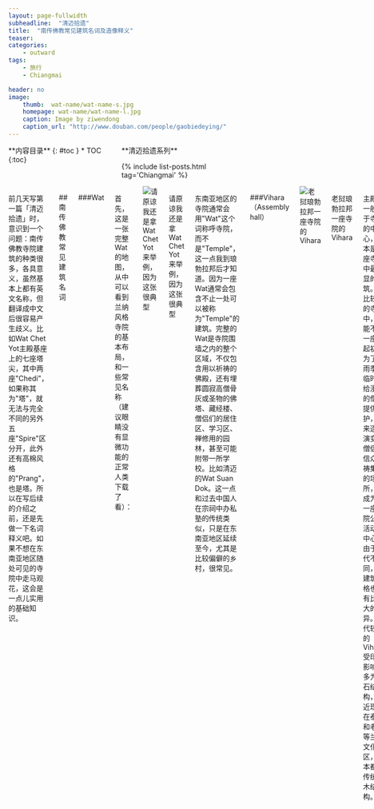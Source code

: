 ```yaml
---
layout: page-fullwidth
subheadline:  "清迈拾遗"
title:  "南传佛教常见建筑名词及造像释义"
teaser: 
categories:
    - outward
tags:
    - 旅行
    - Chiangmai

header: no
image:
    thumb:  wat-name/wat-name-s.jpg
    homepage: wat-name/wat-name-l.jpg
    caption: Image by ziwendong
    caption_url: "http://www.douban.com/people/gaobiedeying/"
---
```

<div class="row">
<div class="medium-4 medium-push-8 columns" markdown="1">
<div class="panel radius" markdown="1">
**内容目录**
{: #toc }
*  TOC
{:toc}
</div>
<div class="show-for-large-up">
<div class="panel radius 2" markdown="1">
**清迈拾遗系列**

{% include list-posts.html tag='Chiangmai' %}

</div>
</div>
</div><!-- /.medium-4.columns -->


<div class="medium-8 medium-pull-4 columns" markdown="1">


前几天写第一篇「清迈拾遗」时，意识到一个问题：南传佛教寺院建筑的种类很多，各具意义，虽然基本上都有英文名称，但翻译成中文后很容易产生歧义。比如Wat Chet Yot主殿基座上的七座塔尖，其中两座"Chedi"，如果称其为"塔"，就无法与完全不同的另外五座"Spire"区分开，此外还有高棉风格的"Prang"，也是塔。所以在写后续的介绍之前，还是先做一下名词释义吧。如果不想在东南亚地区随处可见的寺院中走马观花，这会是一点儿实用的基础知识。

##南传佛教常见建筑名词

###Wat

首先，这是一张完整Wat的地图，从中可以看到兰纳风格寺院的基本布局，和一些常见名称（建议眼睛没有显微功能的正常人类下载了看）：

<img src="{{ site.url}}/images/wat-name/wat-name (1).jpg" alt="请原谅我还是拿Wat Chet Yot来举例，因为这张很典型">

请原谅我还是拿Wat Chet Yot来举例，因为这张很典型

东南亚地区的寺院通常会用"Wat"这个词称呼寺院，而不是"Temple"，这一点我到琅勃拉邦后才知道。因为一座Wat通常会包含不止一处可以被称为"Temple"的建筑。完整的Wat是寺院围墙之内的整个区域，不仅包含用以祈祷的佛殿，还有埋葬圆寂高僧骨灰或圣物的佛塔、藏经楼、僧侣们的居住区、学习区、禅修用的园林，甚至可能附带一所学校。比如清迈的Wat Suan Dok。这一点和过去中国人在宗祠中办私塾的传统类似，只是在东南亚地区延续至今，尤其是比较偏僻的乡村，很常见。

###Vihara（Assembly hall）
    
<img src="{{ site.url }}/images/wat-name/wat-name (5).jpg" alt="老挝琅勃拉邦一座寺院的Vihara">

老挝琅勃拉邦一座寺院的Vihara

主殿。一般位于寺院的中心，基本是整座寺院中最明显的建筑。在比较大的寺院中，可能不止一座。起初是为了在雨季来临时，给漫游的僧侣提供庇护，后来逐渐演变为僧侣与信众祈祷集会的场所，也成为了一座寺院公共活动的中心。由于时代不同，其建筑风格也会有比较大的差异。年代较早的Vihara受印度影响，多为砖石结构，但近现代在泰北和老挝等兰纳文化区，基本都是传统的木结构。

###Ubosot 或 Bot （Ordination hall)
    
<img class="t10" src="{{ site.url }}/images/wat-name/wat-name (6).jpg" alt="清曼寺的Ubosot，Sima石放置得比较隐蔽">

清曼寺的Ubosot，Sima石放置得比较隐蔽

和主殿看上去非常类似，有时候比较小，然而往往更精致。其正面朝东，不过最明显的区分是四周会放置八个被称为Sima（或Sema）的石柱或石碑，每个角各两个，作为界石，以显示此区域的神圣。Ubosoth除了是僧侣和信众祈祷的空间，也是僧侣受戒和其它重要仪式举行之处，因此也是寺院里最神圣的建筑。或许称其为"主殿"更合适。

通常可以在这里看到精致的木雕，有些还绘有壁画，或者彩色玻璃拼贴。

###Chedi 
    
<img src="{{ site.url }}/images/wat-name/wat-name (2).jpg" alt="清迈Wat Umong 的Chedi">

清迈Wat Umong 的Chedi

东南亚地区对窣堵坡（Stupa）的称呼，但或许另一个音译"浮屠"更为人所知，是汉文化佛教寺院中常我们被称为"塔"的建筑之一。在不同的国家，窣堵坡也会有不同的形状，比如北海公园的白塔就是窣堵坡的一种，只不过是密宗的覆钵式。但由于是从僧侣的坟墓演变而来，所以基本仍是圆锥或半球形。南传佛教的Chedi有些有矩形基座，上部像一座钟。是寺院里非常神圣重要的建筑。在比较大的寺院里，有些Chedi会建得很高大，有时还会覆以金箔，镶嵌宝石。

最初Chedi只被用于收藏佛祖的传说中的圣物或遗骸，但后来慢慢也开始收藏一些高僧或伟大君主的骨灰。此外，我曾很多次见到孤零零的一座Chedi立在居民区路边，似乎是可以在寺院外单独建造的，只是没查到明确的解释。

Chedi中也有一些分类。比如Animis Chedi，一般建在寺院中重要的菩提树边，寓意佛祖悟道后向菩提树致敬处，或Ratana Ghara Chedi，建在菩提树下，寓意佛祖当年省悟南传佛教经典《阿毗达磨（Abhidharma)》处。

###Mandapa 或 Mondop
    
<img src="{{ site.url }}/images/wat-name/wat-name (7).jpg" alt="帕辛寺的Mondop，很精美华丽">

帕辛寺的Mondop，很精美华丽

在泰国更常被写为Mondop。最明显的一点是通常虽然不大，却很精致，有时会带很多柱子，一般呈方方正正的矩形，立于基座上。起初是在印度被用来歌舞敬神的殿堂，不过兰纳文化区域的Mondop是独立的建筑，不像印度和高棉是包含在佛殿内，但有一些保留了带有廊柱的形式。常被用来保存重要的器物，以及佛祖圣物。

###Ho Trai 
    
<img src="{{ site.url }}/images/wat-name/wat-name (8).jpg" alt="清曼寺的Ho Trai，不用时桥与建筑是分开的">

清曼寺的Ho Trai，不用时桥与建筑是分开的

寺院中的藏经阁。通常会以高高的砖砌支腿撑起，建在小池塘中，用以避免热带地区泛滥的昆虫对经书的损坏。因为传统的南传佛教经书并不是记录在纸上，而是书写于贝叶棕榈处理后的叶子上，所以防虫非常重要。建在水面上算是当时最简单经济的选择了。

---

{% include alert text='兰纳风格寺院的核心建筑就是这些，但泰国南部和泰北有比较大的差异，尤其是那些阿育陀耶王朝的古老佛寺，许多都属于高棉风格，比如曼谷黎明寺那座著名的高塔（Prang），在北部地区就找不到类似的。这部分待到写Ayuttahaya古城时再说。' %}

---

##南传佛教常见象征性造型：

###Phaya Naga 
    
<img src="{{ site.url }}/images/wat-name/wat-name (11).jpg" alt="那伽">

那伽，佛教的护法神之一。

为五头或七头眼镜蛇的形象，有时也有一头或三头的。头顶有角，常见于寺院或佛殿入口台阶两侧。形式很多，有时几个头连在一起，但也有一些从身体处分开，还有些是从Makara(摩伽罗，印度教与佛教中的一种象鼻神鱼）口中吐出。受汉文化影响，时常会因为形似被称为龙，但其实Naga没有爪子。

关于那伽的中英文介绍都很多，就不写了，大家可以自己查。

另外，除了寺院，那伽有时候也被用于船首。

###Phra Mae Thorani
    
<img src="{{ site.url }}/images/wat-name/wat-name (12).jpg" alt="Phra Mae Thorani">


大地女神。
    
通常是一个手挽长发的女性形象，有时在一些普通人家也可以看到，是非常受人喜爱的神。

传说佛祖在菩提树下悟道的过程中，魔王Mara试图阻止，于是派出自己的众多士兵和凶猛的野兽去恐吓他，甚至以妩媚的女儿去引诱他。所有的庇护神都在此刻离弃了佛祖，只有大地回应了佛祖的召唤，化身为一位长发姑娘，她以手挽发，洪水自发端涌出，冲走了Mara和他的部众。

因此大地女神同样是佛教的守护神之一，被视为充满母性的保护者，寓意平安与丰饶。信众会在干旱的季节向她祈雨或祈祷丰收。

###Dhamma wheel
    
<img src="{{ site.url }}/images/wat-name/wat-name (3).jpg" alt="法轮。帕延岛多云的清晨">

法轮。帕延岛多云的清晨
     
法轮，或达磨之轮。是一个在不同国家不同佛教类型中都看得到的意象。象征着众生解脱之道。有时只是一个轮子，有时轮子两边会各有一头鹿，寓意佛祖悟道后在鹿野苑举行的初次说法。

###Chofa
    
<img src="{{ site.url }}/images/wat-name/wat-name (4).jpg" alt="两侧檐角皆为Chofa">

两侧檐角皆为Chofa

常见于寺庙与宫殿的房顶，类似于汉文化建筑中的"鸱吻"。只是鸱吻虽然起初是鸟尾形状，后来随着北方文化的强势，逐渐失去了鸟的形象，演变为龙子之一。而在东南亚地区，Chofa则始终是头顶长有长角的鸟。

在能查到的资料中，据说Chofa是演变自佛教护法神迦楼罗（Garuda）。只是迦楼罗的形象通常是半人半鸟，它以那伽为食物，却会在吃掉那伽后为其毒死。直到那伽皈依佛祖他们才摆脱恩怨。

另外，泰国的国徽上那个带着翅膀的人，就是迦楼罗。

###Makara
    
<img src="{{ site.url }}/images/wat-name/wat-name (13).jpg" alt="Makara，Wat Lok Molee寺的这对很萌">

摩伽罗。Wat Lok Molee寺的这对很萌
  
在印度教神话中是恒河女神Ganges与海神伐楼拿的坐骑，其形象有时像长着象鼻的大鱼，有时则类似于鳄鱼。是那伽之外，另一种常被用来装饰寺院或佛殿楼梯的动物。除此之外，也时常与那伽一同出现，呈张开巨口吐出那伽状。

###Chinthe
    
<img src="{{ site.url }}/images/wat-name/wat-name (9).jpg" alt="守护Chedi的Chinthe">

守护Chedi的Chinthe
  
除了那伽、摩伽罗，另一种常见于寺院和佛塔入口处的动物，只是在泰国以狮子守护佛塔没有缅甸那么普遍。狮子在佛教中象征英勇无畏，但据不那么靠谱的维基说，Chinthe背后还有个俄狄浦斯式的哀怨故事：

据说曾经有个公主嫁给了一头狮子，但在有了一个儿子后，她抛弃了那头狮子。结果愤怒的狮子开始在她的王国内作乱。他们的儿子长大后，终于为民除害把狮子给杀了，可当他回家见到母亲，才知道原来他杀死的狮子也是他的父亲。所以后来他在寺院前立起了狮子的塑像，以忏悔自己的罪过。
   
{% include alert text='对此我只想说：和俄狄浦斯比，这哥们的忏悔方法真不赖～' %}

---

更多内容，欢迎关注 [「清迈拾遗」](http://www.douban.com/doulist/39444534/)豆列

